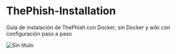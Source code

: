 # ThePhish-Installation
Guía de instalación de ThePhish con Docker, sin Docker y wiki con configuración paso a paso

![Sin título](https://user-images.githubusercontent.com/20743678/222668403-f46f2ee9-6317-4767-97c6-5f96e58bc112.jpg)
